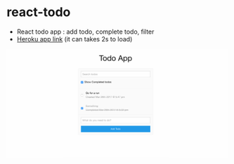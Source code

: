 # react-todo

- React todo app : add todo, complete todo, filter
- [Heroku app link](http://desolate-anchorage-89609.herokuapp.com/) (it can takes 2s to load)

![Screenshot](https://raw.githubusercontent.com/Alex-DG/react-todo/master/screenshot/todoapp_screen.png)

